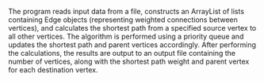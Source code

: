  The program reads input data from a file, constructs an ArrayList of lists containing Edge objects (representing weighted connections between vertices), and calculates the shortest path from a specified source vertex to all other vertices. The algorithm is performed using a priority queue and updates the shortest path and parent vertices accordingly. After performing the calculations, the results are output to an output file containing the number of vertices, along with the shortest path weight and parent vertex for each destination vertex.